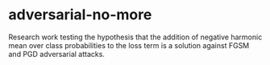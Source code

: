 # adversarial-no-more

Research work testing the hypothesis that the addition of negative harmonic mean over class probabilities to the loss term is a solution against FGSM and PGD adversarial attacks.
